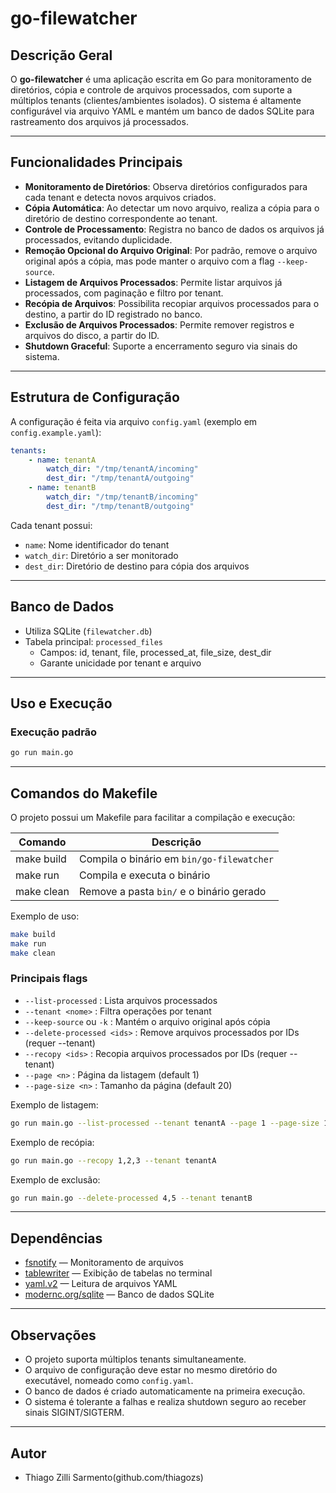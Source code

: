 # go-filewatcher

## Descrição Geral

O **go-filewatcher** é uma aplicação escrita em Go para monitoramento de diretórios, cópia e controle de arquivos processados, com suporte a múltiplos tenants (clientes/ambientes isolados). O sistema é altamente configurável via arquivo YAML e mantém um banco de dados SQLite para rastreamento dos arquivos já processados.

---

## Funcionalidades Principais

- **Monitoramento de Diretórios**: Observa diretórios configurados para cada tenant e detecta novos arquivos criados.
- **Cópia Automática**: Ao detectar um novo arquivo, realiza a cópia para o diretório de destino correspondente ao tenant.
- **Controle de Processamento**: Registra no banco de dados os arquivos já processados, evitando duplicidade.
- **Remoção Opcional do Arquivo Original**: Por padrão, remove o arquivo original após a cópia, mas pode manter o arquivo com a flag `--keep-source`.
- **Listagem de Arquivos Processados**: Permite listar arquivos já processados, com paginação e filtro por tenant.
- **Recópia de Arquivos**: Possibilita recopiar arquivos processados para o destino, a partir do ID registrado no banco.
- **Exclusão de Arquivos Processados**: Permite remover registros e arquivos do disco, a partir do ID.
- **Shutdown Graceful**: Suporte a encerramento seguro via sinais do sistema.

---

## Estrutura de Configuração

A configuração é feita via arquivo `config.yaml` (exemplo em `config.example.yaml`):

```yaml
tenants:
	- name: tenantA
		watch_dir: "/tmp/tenantA/incoming"
		dest_dir: "/tmp/tenantA/outgoing"
	- name: tenantB
		watch_dir: "/tmp/tenantB/incoming"
		dest_dir: "/tmp/tenantB/outgoing"
```

Cada tenant possui:

- `name`: Nome identificador do tenant
- `watch_dir`: Diretório a ser monitorado
- `dest_dir`: Diretório de destino para cópia dos arquivos

---

## Banco de Dados

- Utiliza SQLite (`filewatcher.db`)
- Tabela principal: `processed_files`
  - Campos: id, tenant, file, processed_at, file_size, dest_dir
  - Garante unicidade por tenant e arquivo

---

## Uso e Execução

### Execução padrão

```sh
go run main.go
```

---

## Comandos do Makefile

O projeto possui um Makefile para facilitar a compilação e execução:

| Comando         | Descrição                                 |
|-----------------|-------------------------------------------|
| make build      | Compila o binário em `bin/go-filewatcher` |
| make run        | Compila e executa o binário               |
| make clean      | Remove a pasta `bin/` e o binário gerado  |

Exemplo de uso:

```sh
make build
make run
make clean
```

### Principais flags

- `--list-processed` : Lista arquivos processados
- `--tenant <nome>` : Filtra operações por tenant
- `--keep-source` ou `-k` : Mantém o arquivo original após cópia
- `--delete-processed <ids>` : Remove arquivos processados por IDs (requer --tenant)
- `--recopy <ids>` : Recopia arquivos processados por IDs (requer --tenant)
- `--page <n>` : Página da listagem (default 1)
- `--page-size <n>` : Tamanho da página (default 20)

Exemplo de listagem:

```sh
go run main.go --list-processed --tenant tenantA --page 1 --page-size 10
```

Exemplo de recópia:

```sh
go run main.go --recopy 1,2,3 --tenant tenantA
```

Exemplo de exclusão:

```sh
go run main.go --delete-processed 4,5 --tenant tenantB
```

---

## Dependências

- [fsnotify](https://github.com/fsnotify/fsnotify) — Monitoramento de arquivos
- [tablewriter](https://github.com/olekukonko/tablewriter) — Exibição de tabelas no terminal
- [yaml.v2](https://gopkg.in/yaml.v2) — Leitura de arquivos YAML
- [modernc.org/sqlite](https://pkg.go.dev/modernc.org/sqlite) — Banco de dados SQLite

---

## Observações

- O projeto suporta múltiplos tenants simultaneamente.
- O arquivo de configuração deve estar no mesmo diretório do executável, nomeado como `config.yaml`.
- O banco de dados é criado automaticamente na primeira execução.
- O sistema é tolerante a falhas e realiza shutdown seguro ao receber sinais SIGINT/SIGTERM.

---

## Autor

- Thiago Zilli Sarmento(github.com/thiagozs)
